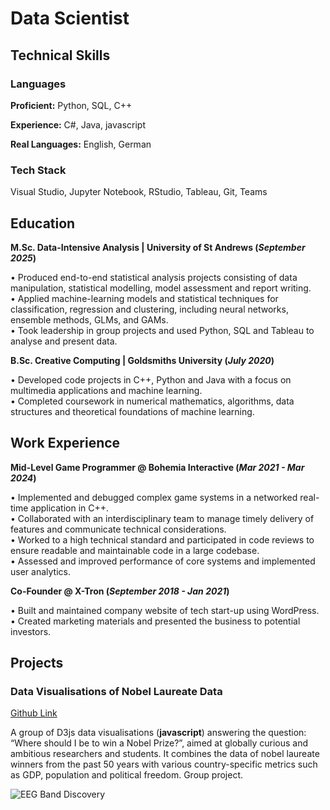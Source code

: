 
# Data Scientist

## Technical Skills
### Languages
**Proficient:** Python, SQL, C++

**Experience:** C#, Java, javascript

**Real Languages:** English, German

### Tech Stack  
Visual Studio, Jupyter Notebook, RStudio, Tableau, Git, Teams

## Education
**M.Sc. Data-Intensive Analysis | University of St Andrews (_September 2025_)**

• Produced end-to-end statistical analysis projects consisting of data manipulation, statistical modelling, model assessment and report writing.<br>
• Applied machine-learning models and statistical techniques for classification, regression and clustering, including neural networks, ensemble methods, GLMs, and GAMs.<br>
• Took leadership in group projects and used Python, SQL and Tableau to analyse and present data.

**B.Sc. Creative Computing | Goldsmiths University (_July 2020_)**

• Developed code projects in C++, Python and Java with a focus on multimedia applications and machine learning.<br>
• Completed coursework in numerical mathematics, algorithms, data structures and theoretical foundations of machine learning.<br>


## Work Experience
**Mid-Level Game Programmer @ Bohemia Interactive (_Mar 2021 - Mar 2024_)**

• Implemented and debugged complex game systems in a networked real-time application in C++.<br>
• Collaborated with an interdisciplinary team to manage timely delivery of features and communicate technical considerations.<br>
• Worked to a high technical standard and participated in code reviews to ensure readable and maintainable code in a large codebase.<br>
• Assessed and improved performance of core systems and implemented user analytics.


**Co-Founder @ X-Tron (_September 2018 - Jan 2021_)**

• Built and maintained company website of tech start-up using WordPress.<br>
• Created marketing materials and presented the business to potential investors.


## Projects

### Data Visualisations of Nobel Laureate Data
[Github Link](https://larsbrestrich.github.io/DataVisualisation_NobelLaureates/)

A group of D3js data visualisations (**javascript**) answering the question: “Where should I be to win a Nobel Prize?”, aimed at globally curious and ambitious researchers and students. It combines the data of nobel laureate winners from the past 50 years with various country-specific metrics such as GDP, population and political freedom. Group project. 

![EEG Band Discovery](/assets/img/eeg_band_discovery.jpeg)
